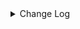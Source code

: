 <details><summary> Change Log </summary>

| Change | Commit | Version |
| --- | --- | --- |
|fix code style|https://github.com/apache/seatunnel/commit/d62342aa5| dev |
|[maven-release-plugin] prepare for next development iteration|https://github.com/apache/seatunnel/commit/dca66b78d| dev |
|[maven-release-plugin] prepare release 2.3.10|https://github.com/apache/seatunnel/commit/5c8a4c03d|2.3.10|
|[Improve][CDC] Extract duplicate code (#8906)|https://github.com/apache/seatunnel/commit/b922bb90e|2.3.10|
|[Improve] restruct connector common options (#8634)|https://github.com/apache/seatunnel/commit/f3499a6ee|2.3.10|
|[Improve][dist]add shade check rule (#8136)|https://github.com/apache/seatunnel/commit/51ef80001|2.3.9|
|[Improve][Connector-V2] Add pre-check for table enable cdc (#8152)|https://github.com/apache/seatunnel/commit/9a5da7817|2.3.9|
|[Improve][Connector-V2] Fix SqlServer cdc memory leak (#8083)|https://github.com/apache/seatunnel/commit/69cd4ae1a|2.3.9|
|[Feature][Connector-V2]Jdbc chunk split add  snapshotSplitColumn config #7794 (#7840)|https://github.com/apache/seatunnel/commit/b6c6dc043|2.3.9|
|[Feature][Core] Support cdc task ddl restore for zeta (#7463)|https://github.com/apache/seatunnel/commit/8e322281e|2.3.9|
|[Feature][Connector-V2] SqlServer support user-defined type (#7706)|https://github.com/apache/seatunnel/commit/fb8903327|2.3.8|
|[Improve][Connector-V2] Optimize sqlserver package structure (#7715)|https://github.com/apache/seatunnel/commit/9720f118e|2.3.8|
|[Hotfix][CDC] Fix package name spelling mistake (#7415)|https://github.com/apache/seatunnel/commit/469112fa6|2.3.8|
|[Improve][CDC] Bump the version of debezium to 1.9.8.Final (#6740)|https://github.com/apache/seatunnel/commit/c3ac95352|2.3.6|
|[Improve][CDC] Close idle subtasks gorup(reader/writer) in increment phase (#6526)|https://github.com/apache/seatunnel/commit/454c339b9|2.3.6|
|[Improve][JDBC Source] Fix Split can not be cancel (#6825)|https://github.com/apache/seatunnel/commit/ee3b7c372|2.3.6|
|[Hotfix][Jdbc/CDC] Fix postgresql uuid type in jdbc read (#6684)|https://github.com/apache/seatunnel/commit/868ba4d7c|2.3.6|
|[Improve] Improve read table schema in cdc connector (#6702)|https://github.com/apache/seatunnel/commit/a8c6cc6e0|2.3.6|
|[Improve][Jdbc] Add quote identifier for sql (#6669)|https://github.com/apache/seatunnel/commit/849d748d3|2.3.5|
|[Improve][CDC] Optimize split state memory allocation in increment phase (#6554)|https://github.com/apache/seatunnel/commit/fe3342216|2.3.5|
|[Fix][Connector-V2] Fix connector support SPI but without no args constructor (#6551)|https://github.com/apache/seatunnel/commit/5f3c9c36a|2.3.5|
|[Improve][CDC-Connector]Fix CDC option rule. (#6454)|https://github.com/apache/seatunnel/commit/1ea27afa8|2.3.5|
|[Improve][CDC] Optimize memory allocation for snapshot split reading (#6281)|https://github.com/apache/seatunnel/commit/485664583|2.3.5|
|[Improve][API] Unify type system api(data &amp; type) (#5872)|https://github.com/apache/seatunnel/commit/b38c7edcc|2.3.5|
|[Improve] Support `int identity` type in sql server (#6186)|https://github.com/apache/seatunnel/commit/1a8da1c84|2.3.4|
|[Feature][CDC] Support custom table primary key (#6106)|https://github.com/apache/seatunnel/commit/1312a1dd2|2.3.4|
|[Feature][CDC] Support read no primary key table (#6098)|https://github.com/apache/seatunnel/commit/b42d78de3|2.3.4|
|[Hotfix][Jdbc] Fix jdbc setFetchSize error (#6005)|https://github.com/apache/seatunnel/commit/d41af8a6e|2.3.4|
|[Bug][CDC] Fix state recovery error when switching a single table to multiple tables (#5784)|https://github.com/apache/seatunnel/commit/37fcff347|2.3.4|
|[Improve][CDC] Clean unused code (#5785)|https://github.com/apache/seatunnel/commit/b5a66d3db|2.3.4|
|[Improve][Jdbc] Fix database identifier (#5756)|https://github.com/apache/seatunnel/commit/dbfc8a670|2.3.4|
|[improve][connector-v2][sqlserver-cdc]Unified sqlserver TypeUtils type conversion mode (#5668)|https://github.com/apache/seatunnel/commit/75b814bc3|2.3.4|
|[feature][connector-cdc-sqlserver] add dataType datetimeoffset (#5548)|https://github.com/apache/seatunnel/commit/0cf63eed6|2.3.4|
|[Improve] Remove catalog tag for config file (#5645)|https://github.com/apache/seatunnel/commit/dc509aa08|2.3.4|
|[Improve] Refactor CatalogTable and add `SeaTunnelSource::getProducedCatalogTables` (#5562)|https://github.com/apache/seatunnel/commit/41173357f|2.3.4|
|[Imporve] [CDC Base] Add a fast sampling method that supports character types (#5179)|https://github.com/apache/seatunnel/commit/c0422dbfe|2.3.3|
|[improve] [CDC Base] Add some split parameters to the optionRule (#5161)|https://github.com/apache/seatunnel/commit/94fd6755e|2.3.3|
|[Feature][Connector-V2][CDC] Support string type shard fields. (#5147)|https://github.com/apache/seatunnel/commit/e1be9d7f8|2.3.3|
|[Feature][CDC] Support tables without primary keys (with unique keys) (#163) (#5150)|https://github.com/apache/seatunnel/commit/32b7f2b69|2.3.3|
|[Bugfix][zeta] Fix cdc connection does not close (#4922)|https://github.com/apache/seatunnel/commit/a2d2f2dda|2.3.3|
|[Feature][CDC] Support disable/enable exactly once for INITIAL (#4921)|https://github.com/apache/seatunnel/commit/6d9a3e595|2.3.3|
|[Improve][CDC]change driver scope to provider (#5002)|https://github.com/apache/seatunnel/commit/745c0b9e9|2.3.3|
|[Improve][CDC]Remove  driver for cdc connector (#4952)|https://github.com/apache/seatunnel/commit/b65f40c3c|2.3.3|
|[Bugfix][zeta] Fix the deadlock issue with JDBC driver loading (#4878)|https://github.com/apache/seatunnel/commit/c30a2a1b1|2.3.2|
|[improve][CDC base] Implement Sample-based Sharding Strategy with Configurable Sampling Rate (#4856)|https://github.com/apache/seatunnel/commit/d827c700f|2.3.2|
|[Bugfix][CDC Base] Solving the ConcurrentModificationException caused by snapshotState being modified concurrently. (#4877)|https://github.com/apache/seatunnel/commit/9a2efa51c|2.3.2|
|[Hotfix][CDC] Fix chunk start/end parameter type error (#4777)|https://github.com/apache/seatunnel/commit/c13c03199|2.3.2|
|[Feature][CDC][SqlServer] Support multi-table read (#4377)|https://github.com/apache/seatunnel/commit/c4e3f2dc0|2.3.2|
|[Improve][CDC] Optimize jdbc fetch-size options (#4352)|https://github.com/apache/seatunnel/commit/fbb60ce1b|2.3.1|
|[Improve][CDC] Improve startup.mode/stop.mode options (#4360)|https://github.com/apache/seatunnel/commit/b71d8739d|2.3.1|
|[Improve][CDC] Optimize options &amp; add docs for compatible_debezium_json (#4351)|https://github.com/apache/seatunnel/commit/336f59049|2.3.1|
|Update CDC StartupMode and StopMode option to SingleChoiceOption (#4357)|https://github.com/apache/seatunnel/commit/f60ac1a5e|2.3.1|
|[bugfix][cdc-base] Fix cdc base shutdown thread not cleared (#4327)|https://github.com/apache/seatunnel/commit/ac61409bd|2.3.1|
|[improve][zeta] fix zeta bugs|https://github.com/apache/seatunnel/commit/3a82e8b39|2.3.1|
|[Improve] Support MySqlCatalog Use JDBC URL With Custom Suffix|https://github.com/apache/seatunnel/commit/210d0ff1f|2.3.1|
|Merge branch &#x27;dev&#x27; into merge/cdc|https://github.com/apache/seatunnel/commit/4324ee191|2.3.1|
|[Improve][Project] Code format with spotless plugin.|https://github.com/apache/seatunnel/commit/423b58303|2.3.1|
|[improve][cdc] support sharding-tables (#4207)|https://github.com/apache/seatunnel/commit/5c3f0c9b0|2.3.1|
|[Hotfix][CDC] Fix multiple-table data read (#4200)|https://github.com/apache/seatunnel/commit/7f5671d2c|2.3.1|
|[Improve][build] Give the maven module a human readable name (#4114)|https://github.com/apache/seatunnel/commit/d7cd60105|2.3.1|
|[Improve][Project] Code format with spotless plugin. (#4101)|https://github.com/apache/seatunnel/commit/a2ab16656|2.3.1|
|[Improve][Connector-V2][SQLServer-CDC] Add sqlserver cdc optionRule (#4019)|https://github.com/apache/seatunnel/commit/78df50339|2.3.1|
|[Improve][CDC][base] Guaranteed to be exactly-once in the process of switching from SnapshotTask to IncrementalTask (#3837)|https://github.com/apache/seatunnel/commit/8379aaf87|2.3.1|
|[Feature][API &amp; Connector &amp; Doc] add parallelism and column projection interface (#3829)|https://github.com/apache/seatunnel/commit/b9164b8ba|2.3.1|
|[Improve][CDC] Add mysql-cdc source factory (#3791)|https://github.com/apache/seatunnel/commit/356538de8|2.3.1|
|[feature][connector-v2] add sqlServer CDC (#3686)|https://github.com/apache/seatunnel/commit/0f0afb58a|2.3.0|

</details>
